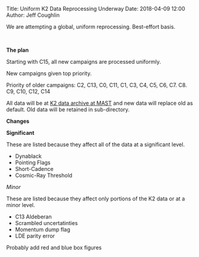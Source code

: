 Title: Uniform K2 Data Reprocessing Underway
Date: 2018-04-09 12:00
Author: Jeff Coughlin


We are attempting a global, uniform reprocessing. Best-effort basis.


<br>

**The plan**

Starting with C15, all new campaigns are processed uniformly.

New campaigns given top priority.

Priority of older campaigns: C2, C13, C0, C11, C1, C3, C4, C5, C6, C7. C8. C9, C10, C12, C14

All data will be at [K2 data archive at MAST](http://archive.stsci.edu/k2) and new data will replace old as default. Old data will be retained in sub-directory.


**Changes**

**Significant**

These are listed because they affect all of the data at a significant level.

* Dynablack
* Pointing Flags
* Short-Cadence
* Cosmic-Ray Threshold


*Minor*

These are listed because they affect only portions of the K2 data or at a minor level.

* C13 Aldeberan
* Scrambled uncertatinties
* Momentum dump flag
* LDE parity error


Probably add red and blue box figures

